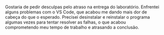 Gostaria de pedir desculpas pelo atraso na entrega do laboratório. Enfrentei alguns problemas com o VS Code, que acabou me dando mais dor de cabeça do que o esperado. Precisei desinstalar e reinstalar o programa algumas vezes para tentar resolver as falhas, o que acabou comprometendo meu tempo de trabalho e atrasando a conclusão.
